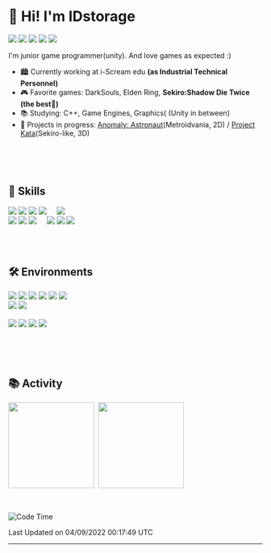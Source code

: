 # 👋 Hi! I'm IDstorage

<p>
  <img src ="https://img.shields.io/badge/Slack-4A154B?style=flat-square&logo=slack&logoColor=white"</a>
  <img src ="https://img.shields.io/badge/Gmail-D14836?style=flat-square&logo=gmail&logoColor=white&link=mailto:idstorage1892@gmail.com"/></a>
  <img src ="https://img.shields.io/badge/LinkedIn-0077B5?style=flat-square&logo=linkedin&logoColor=white&link=https://www.linkedin.com/in/minjong-kim-b3686a232/"/></a>
  <img src ="https://img.shields.io/badge/Discord-7289DA?style=flat-square&logo=discord&logoColor=white"/></a>
  <img src ="https://img.shields.io/badge/Steam-000000?style=flat-square&logo=steam&logoColor=white&link=https://steamcommunity.com/profiles/76561198384433276"/></a>
</p>

I'm junior game programmer(unity). And love games as expected :)<br>

- 🏙 Currently working at i-Scream edu **(as Industrial Technical Personnel)**
- 🎮 Favorite games: DarkSouls, Elden Ring, **Sekiro:Shadow Die Twice (the best👑)**
- 📚 Studying: C++, Game Engines, Graphics( (Unity in between)
- 📌 Projects in progress: [Anomaly: Astronaut](https://github.com/IgnorantSquad/anomaly-unity)(Metroidvania, 2D) / [Project Kata](https://github.com/IDstorage/project-kata)(Sekiro-like, 3D)

<br>
<br>
<br>

<h2>📝 Skills</h2>

<p>
<img src ="https://img.shields.io/badge/C%23-239120?style=for-the-badge&logo=c-sharp&logoColor=white"</a>
<img src ="https://img.shields.io/badge/Unity-100000?style=for-the-badge&logo=unity&logoColor=white"</a>
<img src ="https://img.shields.io/badge/C%2B%2B-00599C?style=for-the-badge&logo=c%2B%2B&logoColor=white"</a>
<img src ="https://img.shields.io/badge/CMake-%23008FBA.svg?style=for-the-badge&logo=cmake&logoColor=white"</a>
&nbsp;&nbsp;&nbsp;<!--&nbsp;&nbsp;&nbsp;&nbsp;&nbsp;&nbsp-->
<img src ="https://img.shields.io/badge/Firebase%20RTDB-039BE5?style=flat-square&logo=Firebase&logoColor=white"</a>
<br>
<img src ="https://img.shields.io/badge/C-00599C?style=for-the-badge&logo=c&logoColor=white"</a>
<img src ="https://img.shields.io/badge/Python-3776AB?style=for-the-badge&logo=python&logoColor=white"</a>
<img src ="https://img.shields.io/badge/Unreal-313131?style=for-the-badge&logo=unrealengine&logoColor=white"</a>
&nbsp;&nbsp;&nbsp
<img src ="https://img.shields.io/badge/DynamoDB-4053D6?style=flat-square&logo=Amazon%20DynamoDB&logoColor=white"</a>
<img src ="https://img.shields.io/badge/Amazon%20S3-D14836?style=flat-square&logo=Amazon%20DynamoDB&logoColor=white"</a>
<img src ="https://img.shields.io/badge/jenkins-%232C5263.svg?style=flat-square&logo=jenkins&logoColor=white"</a>
</p>

<br>
<br>

<h2>🛠 Environments</h2>
<p>
<img src ="https://img.shields.io/badge/Windows-0078D6?style=flat-square&logo=windows&logoColor=white"</a>
  <img src ="https://img.shields.io/badge/mac%20os-000000?style=flat-square&logo=apple&logoColor=white"</a>
  <img src ="https://img.shields.io/badge/Terminal-%234D4D4D.svg?style=flat-square&logo=windows-terminal&logoColor=white"</a>
  <img src ="https://img.shields.io/badge/Visual_Studio-5C2D91?style=flat-square&logo=visual%20studio&logoColor=white"</a>
  <img src ="https://img.shields.io/badge/VSCode-0078d7.svg?style=flat-square&logo=visual-studio-code&logoColor=white"</a>
  <img src ="https://img.shields.io/badge/VIM-%2311AB00.svg?style=flat-square&logo=vim&logoColor=white"</a>
  <br>
  <img src ="https://img.shields.io/badge/github-%23121011.svg?style=flat-square&logo=github&logoColor=white"</a>
  <img src ="https://img.shields.io/badge/gitlab-%23181717.svg?style=flat-square&logo=gitlab&logoColor=white"</a>
  <br>
  <br>
  <img src ="https://img.shields.io/badge/Obsidian-5C2D91?style=flat-square&logo=obsidian&logoColor=white"</a>
  <img src ="https://img.shields.io/badge/Trello-0052CC?style=flat-square&logo=trello&logoColor=white"</a>
  <img src ="https://img.shields.io/badge/Todoist-E44332?style=flat-square&logo=todoist&logoColor=white"</a>
  <img src ="https://img.shields.io/badge/Notion-000000?style=flat-square&logo=notion&logoColor=white"</a>
</p>

<br>
<br>
<br>

<h2>📚 Activity</h2>
<p>
  <img src ="https://github-readme-stats.vercel.app/api?username=IDstorage&theme=radical" height = "170"/></a>&nbsp
  <img src ="https://github-readme-stats.vercel.app/api/top-langs/?username=IDstorage&layout=compact&theme=radical" height = "170"/></a>&nbsp
</p>

<br>

<!--START_SECTION:waka-->
![Code Time](http://img.shields.io/badge/Code%20Time-0%20secs-blue)


 Last Updated on 04/09/2022 00:17:49 UTC
<!--END_SECTION:waka-->

---
